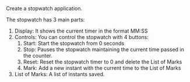 Create a stopwatch application.

The stopwatch has 3 main parts:

1. Display: It shows the current timer in the format MM:SS
2. Controls: You can control the stopwatch with 4 buttons:
   1. Start: Start the stopwatch from 0 seconds
   2. Stop: Pauses the stopwatch maintaining the current time passed in the counter.
   3. Reset: Reset the stopwatch timer to 0 and delete the List of Marks
   4. Mark: Add a new instant with the current time to the List of Marks
3. List of Marks: A list of instants saved.


